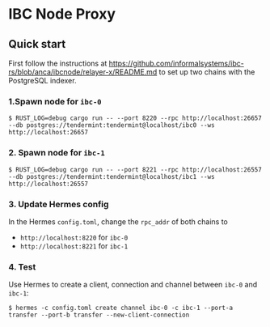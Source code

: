 # IBC Node Proxy

## Quick start

First follow the instructions at https://github.com/informalsystems/ibc-rs/blob/anca/ibcnode/relayer-x/README.md
to set up two chains with the PostgreSQL indexer.

### 1.Spawn node for `ibc-0`

```shell
$ RUST_LOG=debug cargo run -- --port 8220 --rpc http://localhost:26657 --db postgres://tendermint:tendermint@localhost/ibc0 --ws http://localhost:26657
```

### 2. Spawn node for `ibc-1`

```shell
$ RUST_LOG=debug cargo run -- --port 8221 --rpc http://localhost:26557 --db postgres://tendermint:tendermint@localhost/ibc1 --ws http://localhost:26557
```

### 3. Update Hermes config

In the Hermes `config.toml`, change the `rpc_addr` of both chains to

- `http://localhost:8220` for `ibc-0`
- `http://localhost:8221` for `ibc-1`

### 4. Test

Use Hermes to create a client, connection and channel between `ibc-0` and `ibc-1`:

```
$ hermes -c config.toml create channel ibc-0 -c ibc-1 --port-a transfer --port-b transfer --new-client-connection
```
